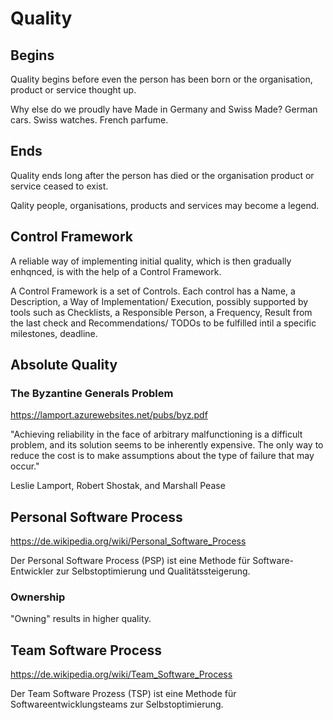 # Quality

## Begins

Quality begins before even the person has been born or the organisation, product or service thought up.

Why else do we proudly have Made in Germany and Swiss Made? German cars. Swiss watches. French parfume.

## Ends

Quality ends long after the person has died or the organisation  product or service ceased to exist.

Qality people, organisations, products and services may become a legend.

## Control Framework

A reliable way of implementing initial quality, which is then gradually enhqnced, is with the help of a Control Framework.

A Control Framework is a set of Controls. Each control has a Name, a Description, a Way of Implementation/ Execution, possibly supported by tools such as Checklists, a Responsible Person, a Frequency, Result from the last check and Recommendations/ TODOs to be fulfilled intil a specific milestones, deadline.

## Absolute Quality

### The Byzantine Generals Problem

https://lamport.azurewebsites.net/pubs/byz.pdf

"Achieving reliability in the face of arbitrary malfunctioning is a difficult problem, and its solution seems to be inherently expensive. The only way to reduce the cost is to make assumptions about the type of failure that may occur."

Leslie Lamport, Robert Shostak, and Marshall Pease

## Personal Software Process

https://de.wikipedia.org/wiki/Personal_Software_Process

Der Personal Software Process (PSP) ist eine Methode für Software-Entwickler zur Selbstoptimierung und Qualitätssteigerung.

### Ownership

"Owning" results in higher quality.

## Team Software Process

https://de.wikipedia.org/wiki/Team_Software_Process

Der Team Software Prozess (TSP) ist eine Methode für Softwareentwicklungsteams zur Selbstoptimierung.
